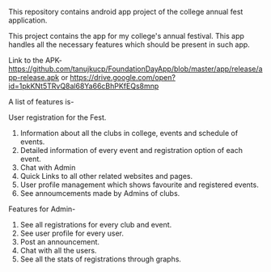 This repository contains android app project of the college annual fest application.

This project contains the app for my college's annual festival. This app handles all the necessary features which should be present in such app.

Link to the APK- https://github.com/tanujkucp/FoundationDayApp/blob/master/app/release/app-release.apk or 
https://drive.google.com/open?id=1pkKNt5TRvQ8al68Ya66cBhPKfEQs8mnp

A list of features is-

User registration for the Fest.
1. Information about all the clubs in college, events and schedule of events.
2. Detailed information of every event and registration option of each event.
3. Chat with Admin
4. Quick Links to all other related websites and pages.
5. User profile management which shows favourite and registered events.
6. See annoumcements made by Admins of clubs.

Features for Admin-

1. See all registrations for every club and event.
2. See user profile for every user.
3. Post an announcement.
4. Chat with all the users.
5. See all the stats of registrations through graphs.

